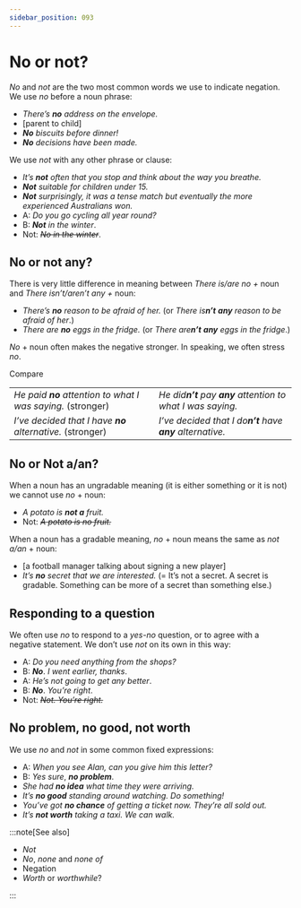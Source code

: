 ```yaml
---
sidebar_position: 093
---
```


# No or not?

*No* and *not* are the two most common words we use to indicate negation. We use *no* before a noun phrase:

- *There’s **no** address on the envelope.*
- \[parent to child\]
- ***No*** *biscuits before dinner!*
- ***No*** *decisions have been made.*

We use *not* with any other phrase or clause:

- *It’s **not** often that you stop and think about the way you breathe.*
- ***Not*** *suitable for children under 15.*
- ***Not*** *surprisingly, it was a tense match but eventually the more experienced Australians won.*
- A: *Do you go cycling all year round?*
- B: ***Not*** *in the winter*.
- Not: *~~No in the winter~~*.

## No or not any?

There is very little difference in meaning between *There is/are no +* noun and *There isn’t/aren’t any +* noun:

- *There’s **no** reason to be afraid of her.* (or *There is**n’t*** ***any** reason to be afraid of her*.)
- *There are **no** eggs in the fridge.* (or *There are**n’t*** ***any** eggs in the fridge*.)

*No* + noun often makes the negative stronger. In speaking, we often stress *no*.

Compare

<table><tbody><tr valign="top"><td><i>He paid </i><b><i>no</i></b><i> attention to what I was saying. </i>(stronger)</td><td><i>He did</i><b><i>n’t</i></b><i> pay </i><b><i>any</i></b><i> attention to what I was saying.</i></td></tr><tr valign="top"><td><i>I’ve decided that I have </i><b><i>no</i></b><i> alternative. </i>(stronger)</td><td><i>I’ve decided that I do</i><b><i>n’t</i></b><i> have </i><b><i>any</i></b><i> alternative.</i></td></tr></tbody></table>

## No or Not a/an?

When a noun has an ungradable meaning (it is either something or it is not) we cannot use *no* + noun:

- *A potato is **not a** fruit.*
- Not: *~~A potato is no fruit.~~*

When a noun has a gradable meaning, *no* + noun means the same as *not a/an* + noun:

- \[a football manager talking about signing a new player\]
- *It’s **no** secret that we are interested.* (= It’s not a secret. A secret is gradable. Something can be more of a secret than something else.)

## Responding to a question

We often use *no* to respond to a *yes-no* question, or to agree with a negative statement. We don’t use *not* on its own in this way:

- A: *Do you need anything from the shops?*
- B: ***No***. *I went earlier, thanks*.
- A: *He’s not going to get any better*.
- B: ***No***. *You’re right*.
- Not: *~~Not. You’re right.~~*

## No problem, no good, not worth

We use *no* and *not* in some common fixed expressions:

- A: *When you see Alan, can you give him this letter?*
- B: *Yes sure*, ***no problem***.
- *She had **no idea** what time they were arriving.*
- *It’s **no good** standing around watching. Do something!*
- *You’ve got **no chance** of getting a ticket now. They’re all sold out.*
- *It’s **not worth** taking a taxi. We can walk.*

:::note[See also]

- *Not*
- *No*, *none* and *none of*
- Negation
- *Worth* or *worthwhile*?

:::
